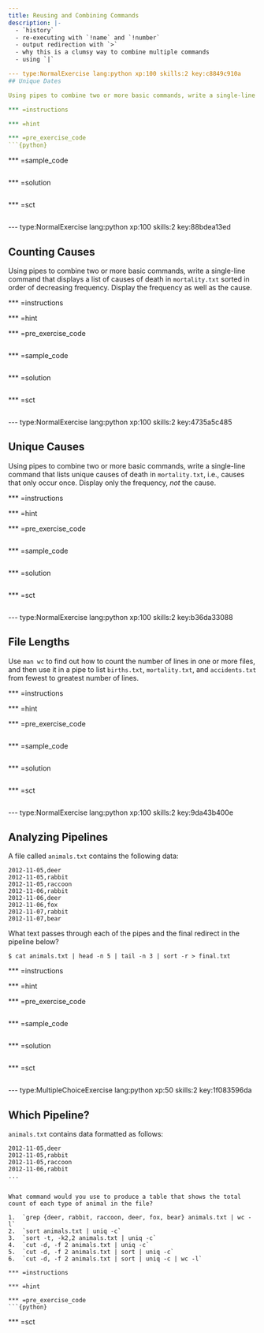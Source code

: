 ```yaml
---
title: Reusing and Combining Commands
description: |-
  - `history`
  - re-executing with `!name` and `!number`
  - output redirection with `>`
  - why this is a clumsy way to combine multiple commands
  - using `|`

--- type:NormalExercise lang:python xp:100 skills:2 key:c8849c910a
## Unique Dates

Using pipes to combine two or more basic commands, write a single-line command that displays unique dates in `mortality.txt`.

*** =instructions

*** =hint

*** =pre_exercise_code
```{python}

```

*** =sample_code
```{python}

```

*** =solution
```{python}

```

*** =sct
```{python}

```

--- type:NormalExercise lang:python xp:100 skills:2 key:88bdea13ed
## Counting Causes

Using pipes to combine two or more basic commands, write a single-line command that displays a list of causes of death in `mortality.txt` sorted in order of decreasing frequency. Display the frequency as well as the cause.

*** =instructions

*** =hint

*** =pre_exercise_code
```{python}

```

*** =sample_code
```{python}

```

*** =solution
```{python}

```

*** =sct
```{python}

```

--- type:NormalExercise lang:python xp:100 skills:2 key:4735a5c485
## Unique Causes

Using pipes to combine two or more basic commands, write a single-line command that lists unique causes of death in `mortality.txt`, i.e., causes that only occur once.  Display only the frequency, *not* the cause.

*** =instructions

*** =hint

*** =pre_exercise_code
```{python}

```

*** =sample_code
```{python}

```

*** =solution
```{python}

```

*** =sct
```{python}

```

--- type:NormalExercise lang:python xp:100 skills:2 key:b36da33088
## File Lengths

Use `man wc` to find out how to count the number of lines in one or more files, and then use it in a pipe to list `births.txt`, `mortality.txt`, and `accidents.txt` from fewest to greatest number of lines.

*** =instructions

*** =hint

*** =pre_exercise_code
```{python}

```

*** =sample_code
```{python}

```

*** =solution
```{python}

```

*** =sct
```{python}

```

--- type:NormalExercise lang:python xp:100 skills:2 key:9da43b400e
## Analyzing Pipelines

A file called `animals.txt` contains the following data:

```
2012-11-05,deer
2012-11-05,rabbit
2012-11-05,raccoon
2012-11-06,rabbit
2012-11-06,deer
2012-11-06,fox
2012-11-07,rabbit
2012-11-07,bear
```

What text passes through each of the pipes and the final redirect in the pipeline below?

```
$ cat animals.txt | head -n 5 | tail -n 3 | sort -r > final.txt
```

*** =instructions

*** =hint

*** =pre_exercise_code
```{python}

```

*** =sample_code
```{python}

```

*** =solution
```{python}

```

*** =sct
```{python}

```

--- type:MultipleChoiceExercise lang:python xp:50 skills:2 key:1f083596da
## Which Pipeline?

`animals.txt` contains data formatted as follows:

```
2012-11-05,deer
2012-11-05,rabbit
2012-11-05,raccoon
2012-11-06,rabbit
...
```

```

What command would you use to produce a table that shows the total count of each type of animal in the file?

1.  `grep {deer, rabbit, raccoon, deer, fox, bear} animals.txt | wc -l`
2.  `sort animals.txt | uniq -c`
3.  `sort -t, -k2,2 animals.txt | uniq -c`
4.  `cut -d, -f 2 animals.txt | uniq -c`
5.  `cut -d, -f 2 animals.txt | sort | uniq -c`
6.  `cut -d, -f 2 animals.txt | sort | uniq -c | wc -l`

*** =instructions

*** =hint

*** =pre_exercise_code
```{python}

```

*** =sct
```{python}

```
